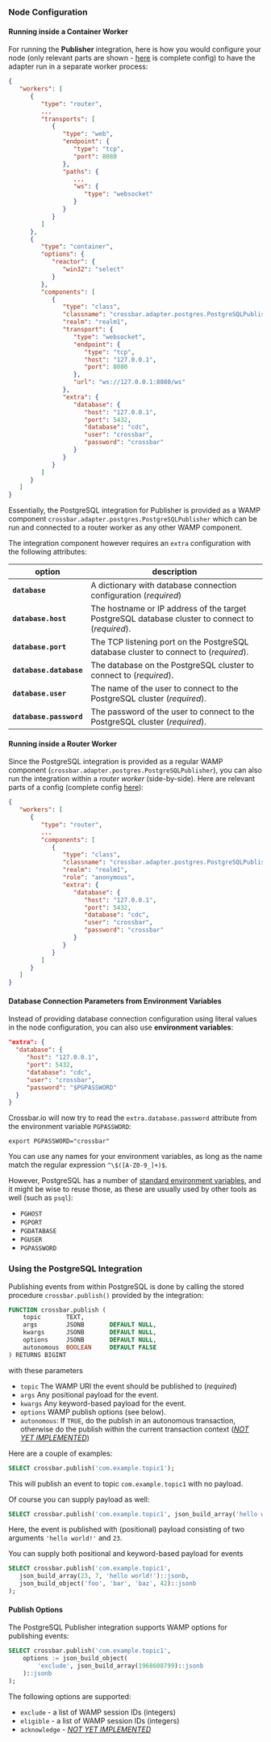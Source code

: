 ### Node Configuration

#### Running inside a Container Worker

For running the **Publisher** integration, here is how you would configure your node (only relevant parts are shown - [here](https://github.com/crossbario/crossbarexamples/blob/master/database/postgresql/publisher/.crossbar/config_using_container.json) is complete config) to have the adapter run in a separate worker process:

```json
{
   "workers": [
      {
         "type": "router",
         ...
         "transports": [
            {
               "type": "web",
               "endpoint": {
                  "type": "tcp",
                  "port": 8080
               },
               "paths": {
                  ...
                  "ws": {
                     "type": "websocket"
                  }
               }
            }
         ]
      },
      {
         "type": "container",
         "options": {
            "reactor": {
               "win32": "select"
            }
         },
         "components": [
            {
               "type": "class",
               "classname": "crossbar.adapter.postgres.PostgreSQLPublisher",
               "realm": "realm1",
               "transport": {
                  "type": "websocket",
                  "endpoint": {
                     "type": "tcp",
                     "host": "127.0.0.1",
                     "port": 8080
                  },
                  "url": "ws://127.0.0.1:8080/ws"
               },
               "extra": {
                  "database": {
                     "host": "127.0.0.1",
                     "port": 5432,
                     "database": "cdc",
                     "user": "crossbar",
                     "password": "crossbar"
                  }
               }
            }
         ]
      }
   ]
}
```

Essentially, the PostgreSQL integration for Publisher is provided as a WAMP component `crossbar.adapter.postgres.PostgreSQLPublisher` which can be run and connected to a router worker as any other WAMP component.

The integration component however requires an `extra` configuration with the following attributes:

option | description
---|---
**`database`** | A dictionary with database connection configuration (*required*)
**`database.host`** | The hostname or IP address of the target PostgreSQL database cluster to connect to (*required*).
**`database.port`** | The TCP listening port on the PostgreSQL database cluster to connect to (*required*).
**`database.database`** | The database on the PostgreSQL cluster to connect to (*required*).
**`database.user`** | The name of the user to connect to the PostgreSQL cluster (*required*).
**`database.password`** | The password of the user to connect to the PostgreSQL cluster (*required*).


#### Running inside a Router Worker

Since the PostgreSQL integration is provided as a regular WAMP component (`crossbar.adapter.postgres.PostgreSQLPublisher`), you can also run the integration within a *router worker* (side-by-side). Here are relevant parts of a config (complete config [here](https://github.com/crossbario/crossbarexamples/blob/master/database/postgresql/publisher/.crossbar/config.json)):

```json
{
   "workers": [
      {
         "type": "router",
         ...
         "components": [
            {
               "type": "class",
               "classname": "crossbar.adapter.postgres.PostgreSQLPublisher",
               "realm": "realm1",
               "role": "anonymous",
               "extra": {
                  "database": {
                     "host": "127.0.0.1",
                     "port": 5432,
                     "database": "cdc",
                     "user": "crossbar",
                     "password": "crossbar"
                  }
               }
            }
         ]
      }
   ]
}
```

#### Database Connection Parameters from Environment Variables

Instead of providing database connection configuration using literal values in the node configuration, you can also use **environment variables**:

```json
"extra": {
  "database": {
     "host": "127.0.0.1",
     "port": 5432,
     "database": "cdc",
     "user": "crossbar",
     "password": "$PGPASSWORD"
  }
}
```

Crossbar.io will now try to read the `extra.database.password` attribute from the environment variable `PGPASSWORD`:

```console
export PGPASSWORD="crossbar"
```

You can use any names for your environment variables, as long as the name match the regular expression `^\$([A-Z0-9_]+)$`.

However, PostgreSQL has a number of [standard environment variables](http://www.postgresql.org/docs/current/static/libpq-envars.html), and it might be wise to reuse those, as these are usually used by other tools as well (such as `psql`):

* `PGHOST`
* `PGPORT`
* `PGDATABASE`
* `PGUSER`
* `PGPASSWORD`


### Using the PostgreSQL Integration

Publishing events from within PostgreSQL is done by calling the stored procedure `crossbar.publish()` provided by the integration:

```sql
FUNCTION crossbar.publish (
    topic       TEXT,
    args        JSONB       DEFAULT NULL,
    kwargs      JSONB       DEFAULT NULL,
    options     JSONB       DEFAULT NULL,
    autonomous  BOOLEAN     DEFAULT FALSE
) RETURNS BIGINT
```

with these parameters

* `topic` The WAMP URI the event should be published to (*required*)
* `args` Any positional payload for the event.
* `kwargs` Any keyword-based payload for the event.
* `options` WAMP publish options (see below).
* `autonomous`: If `TRUE`, do the publish in an autonomous transaction, otherwise do the publish within the current transaction context (*[NOT YET IMPLEMENTED](https://github.com/crossbario/crossbar/issues/223)*)

Here are a couple of examples:

```sql
SELECT crossbar.publish('com.example.topic1');
```

This will publish an event to topic `com.example.topic1` with no payload.

Of course you can supply payload as well:

```sql
SELECT crossbar.publish('com.example.topic1', json_build_array('hello world!', 23)::jsonb);
```

Here, the event is published with (positional) payload consisting of two arguments `'hello world!'` and `23`.

You can supply both positional and keyword-based payload for events

```sql
SELECT crossbar.publish('com.example.topic1',
   json_build_array(23, 7, 'hello world!')::jsonb,
   json_build_object('foo', 'bar', 'baz', 42)::jsonb
);
```

#### Publish Options

The PostgreSQL Publisher integration supports WAMP options for publishing events:

```sql
SELECT crossbar.publish('com.example.topic1',
    options := json_build_object(
        'exclude', json_build_array(1968608799)::jsonb
    )::jsonb
);
```

The following options are supported:

* `exclude` - a list of WAMP session IDs (integers)
* `eligible` - a list of WAMP session IDs (integers)
* `acknowledge` - *[NOT YET IMPLEMENTED](https://github.com/crossbario/crossbar/issues/357)*
